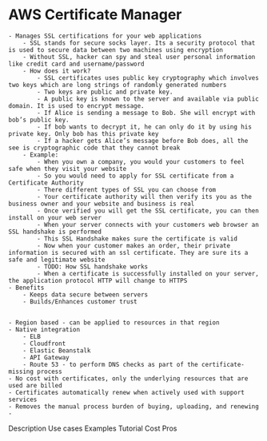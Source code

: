 # AWS Certificate Manager
	- Manages SSL certifications for your web applications
		- SSL stands for secure socks layer. Its a security protocol that is used to secure data between two machines using encryption
		- Without SSL, hacker can spy and steal user personal information like credit card and username/password
		- How does it work?
			- SSL certificates uses public key cryptography which involves two keys which are long strings of randomly generated numbers
			- Two keys are public and private key.
			- A public key is known to the server and available via public domain. It is used to encrypt message.
			- If Alice is sending a message to Bob. She will encrypt with bob’s public key.
			- If bob wants to decrypt it, he can only do it by using his private key. Only bob has this private key
			- If a hacker gets Alice’s message before Bob does, all the see is cryptographic code that they cannot break 
		- Example:
			- When you own a company, you would your customers to feel safe when they visit your website
			- So you would need to apply for SSL certificate from a Certificate Authority
			- There different types of SSL you can choose from
			- Your certificate authority will then verify its you as the business owner and your website and business is real 
			- Once verified you will get the SSL certificate, you can then install on your web server
			- When your server connects with your customers web browser an SSL handshake is performed
			- This SSL Handshake makes sure the certificate is valid
			- Now when your customer makes an order, their private information is secured with an ssl certificate. They are sure its a safe and legitimate website
			- TODO: How SSL handshake works
			- When a certificate is successfully installed on your server, the application protocol HTTP will change to HTTPS
	- Benefits
		- Keeps data secure between servers
		- Builds/Enhances customer trust
 

	- Region based - can be applied to resources in that region
	- Native integration
		- ELB
		- Cloudfront
		- Elastic Beanstalk
		- API Gateway
		- Route 53 - to perform DNS checks as part of the certificate-missing process
	- No cost with certificates, only the underlying resources that are used are billed
	- Certificates automatically renew when actively used with support services
	- Removes the manual process burden of buying, uploading, and renewing
	- 


Description
Use cases
Examples 
Tutorial
Cost
Pros